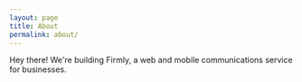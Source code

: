 ```yaml
---
layout: page
title: About
permalink: about/
---
```



Hey there!  We're building Firmly, a web and mobile communications service for businesses.  



